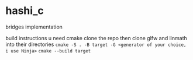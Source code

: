 # hashi_c
bridges implementation

build instructions
u need cmake
clone the repo then clone glfw and linmath into their directories
`cmake -S . -B target -G <generator of your choice, i use Ninja>`
`cmake --build target`
